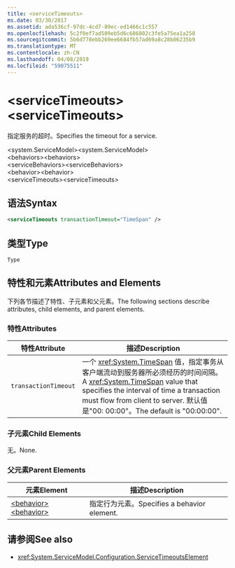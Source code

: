 ```yaml
---
title: <serviceTimeouts>
ms.date: 03/30/2017
ms.assetid: ada536cf-97dc-4cd7-89ec-ed1466c1c557
ms.openlocfilehash: 5c2f0ef7ad509eb5d6c686802c3fe5a75ea1a258
ms.sourcegitcommit: 5b6d778ebb269ee6684fb57ad69a8c28b06235b9
ms.translationtype: MT
ms.contentlocale: zh-CN
ms.lasthandoff: 04/08/2019
ms.locfileid: "59075511"
---
```

# <a name="servicetimeouts"></a><span data-ttu-id="42ee6-101">\<serviceTimeouts></span><span class="sxs-lookup"><span data-stu-id="42ee6-101">\<serviceTimeouts></span></span>
<span data-ttu-id="42ee6-102">指定服务的超时。</span><span class="sxs-lookup"><span data-stu-id="42ee6-102">Specifies the timeout for a service.</span></span>  
  
 <span data-ttu-id="42ee6-103">\<system.ServiceModel></span><span class="sxs-lookup"><span data-stu-id="42ee6-103">\<system.ServiceModel></span></span>  
<span data-ttu-id="42ee6-104">\<behaviors></span><span class="sxs-lookup"><span data-stu-id="42ee6-104">\<behaviors></span></span>  
<span data-ttu-id="42ee6-105">\<serviceBehaviors></span><span class="sxs-lookup"><span data-stu-id="42ee6-105">\<serviceBehaviors></span></span>  
<span data-ttu-id="42ee6-106">\<behavior></span><span class="sxs-lookup"><span data-stu-id="42ee6-106">\<behavior></span></span>  
<span data-ttu-id="42ee6-107">\<serviceTimeouts></span><span class="sxs-lookup"><span data-stu-id="42ee6-107">\<serviceTimeouts></span></span>  
  
## <a name="syntax"></a><span data-ttu-id="42ee6-108">语法</span><span class="sxs-lookup"><span data-stu-id="42ee6-108">Syntax</span></span>  
  
```xml  
<serviceTimeouts transactionTimeout="TimeSpan" />
```  
  
## <a name="type"></a><span data-ttu-id="42ee6-109">类型</span><span class="sxs-lookup"><span data-stu-id="42ee6-109">Type</span></span>  
 `Type`  
  
## <a name="attributes-and-elements"></a><span data-ttu-id="42ee6-110">特性和元素</span><span class="sxs-lookup"><span data-stu-id="42ee6-110">Attributes and Elements</span></span>  
 <span data-ttu-id="42ee6-111">下列各节描述了特性、子元素和父元素。</span><span class="sxs-lookup"><span data-stu-id="42ee6-111">The following sections describe attributes, child elements, and parent elements.</span></span>  
  
### <a name="attributes"></a><span data-ttu-id="42ee6-112">特性</span><span class="sxs-lookup"><span data-stu-id="42ee6-112">Attributes</span></span>  
  
|<span data-ttu-id="42ee6-113">特性</span><span class="sxs-lookup"><span data-stu-id="42ee6-113">Attribute</span></span>|<span data-ttu-id="42ee6-114">描述</span><span class="sxs-lookup"><span data-stu-id="42ee6-114">Description</span></span>|  
|---------------|-----------------|  
|`transactionTimeout`|<span data-ttu-id="42ee6-115">一个 <xref:System.TimeSpan> 值，指定事务从客户端流动到服务器所必须经历的时间间隔。</span><span class="sxs-lookup"><span data-stu-id="42ee6-115">A <xref:System.TimeSpan> value that specifies the interval of time a transaction must flow from client to server.</span></span> <span data-ttu-id="42ee6-116">默认值是"00: 00:00"。</span><span class="sxs-lookup"><span data-stu-id="42ee6-116">The default is "00:00:00".</span></span>|  
  
### <a name="child-elements"></a><span data-ttu-id="42ee6-117">子元素</span><span class="sxs-lookup"><span data-stu-id="42ee6-117">Child Elements</span></span>  
 <span data-ttu-id="42ee6-118">无。</span><span class="sxs-lookup"><span data-stu-id="42ee6-118">None.</span></span>  
  
### <a name="parent-elements"></a><span data-ttu-id="42ee6-119">父元素</span><span class="sxs-lookup"><span data-stu-id="42ee6-119">Parent Elements</span></span>  
  
|<span data-ttu-id="42ee6-120">元素</span><span class="sxs-lookup"><span data-stu-id="42ee6-120">Element</span></span>|<span data-ttu-id="42ee6-121">描述</span><span class="sxs-lookup"><span data-stu-id="42ee6-121">Description</span></span>|  
|-------------|-----------------|  
|[<span data-ttu-id="42ee6-122">\<behavior></span><span class="sxs-lookup"><span data-stu-id="42ee6-122">\<behavior></span></span>](../../../../../docs/framework/configure-apps/file-schema/wcf/behavior-of-endpointbehaviors.md)|<span data-ttu-id="42ee6-123">指定行为元素。</span><span class="sxs-lookup"><span data-stu-id="42ee6-123">Specifies a behavior element.</span></span>|  
  
## <a name="see-also"></a><span data-ttu-id="42ee6-124">请参阅</span><span class="sxs-lookup"><span data-stu-id="42ee6-124">See also</span></span>

- <xref:System.ServiceModel.Configuration.ServiceTimeoutsElement>
